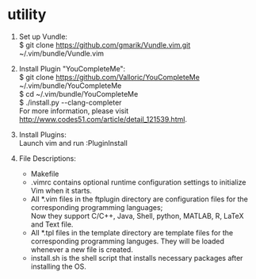 # utility

1. Set up Vundle: </br>
$ git clone https://github.com/gmarik/Vundle.vim.git ~/.vim/bundle/Vundle.vim

2. Install Plugin "YouCompleteMe": </br>
$ git clone https://github.com/Valloric/YouCompleteMe ~/.vim/bundle/YouCompleteMe </br>
$ cd ~/.vim/bundle/YouCompleteMe </br>
$ ./install.py --clang-completer </br>
For more information, please visit http://www.codes51.com/article/detail_121539.html.

3. Install Plugins: </br>
Launch vim and run :PluginInstall

4. File Descriptions: </br>
	- Makefile
	- .vimrc contains optional runtime configuration settings to initialize Vim when it starts.
	- All \*.vim files in the ftplugin directory are configuration files for the corresponding programming languages; </br>
		Now they support C/C++, Java, Shell, python, MATLAB, R, LaTeX and Text file.
	- All \*.tpl files in the template directory are template files for the corresponding programming languges. They will be loaded whenever a new file is created.
	- install.sh is the shell script that installs necessary packages after installing the OS.

